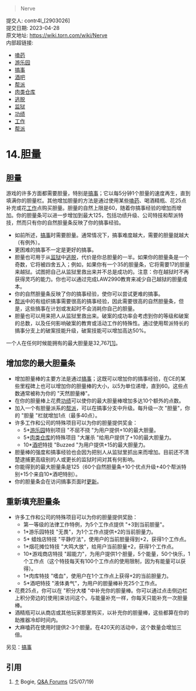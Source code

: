 >  Nerve

提交人: contr4l_[2903026]  
提交日期: 2023-04-28  
原文地址: https://wiki.torn.com/wiki/Nerve  
内部超链接:
- [嗑药](../8.-drug/README.md)
- [游乐园](park.md)
- [搞事](/area/6.-crime/README.md)
- [酒吧](pub.md)
- [帮派](faction.md)
- [肉类仓库](meathouse.md)
- [逃脱](busting.md)
- [监狱](jail.md)
- [功绩](/quicklink/13.-merits/README.md)
- [工作](/area/2.-jobs/README.md)
- [帮派](/area/14.-faction/README.md)

# 14.胆量

## 胆量

游戏的许多方面都需要胆量，特别是[搞事](/area/6.-crime/README.md)；它以每5分钟1个胆量的速度再生，直到填满你的胆量栏。其他增加胆量的方法是通过使用某些[嗑药](../8.-drug/README.md)、喝酒精瓶、花25点补充或花[工作](/area/2.-jobs/README.md)点购买胆量。胆量的自然上限是60，随着你搞事经验的增加而增加。你的胆量条可以进一步增加到最大125，包括功绩升级、公司特技和帮派特技，然而只有你的自然胆量条反映了你的搞事经验。

- 如前所述，[搞事](/area/6.-crime/README.md)时需要胆量。通常情况下，搞事难度越大，需要的胆量就越大（有例外）。
- 更困难的搞事不一定是更好的搞事。
- 胆量也可用于从[监狱](jail.md)中[逃脱](busting.md)，代价是你总胆量的一半。如果你的胆量条是一个奇数，它将被四舍五入；例如，如果你有一个35的胆量条，它将需要17的胆量来越狱。试图把自己从监狱里救出来并不总是成功的。注意：你在越狱时不再获得灵巧的能力。你也可以通过完成LAW2990教育来减少自己越狱的胆量成本。
- 你的自然胆量条反映了你的搞事经验，使你可以尝试更难的搞事。
- [帮派](/area/14.-faction/README.md)中的有组织搞事需要很高的搞事经验，因此需要很高的自然胆量条，但是，这些搞事在计划或发起时不会消耗你自己的胆量。
- 胆量也可以用来把人从监狱里救出来。破案的成功率会考虑到你的等级和破案的总数，以及任何影响破案的教育或活动工作的特殊性。通过使用帮派特长的搞事分支上的破案技能升级，破案技能可以增加高达50%。

一个人在任何时候能拥有的最大胆量是32,767[[1]](#cite_note-1 ":id=cite_ref-1")。

## 增加您的最大胆量条

- 增加胆量棒的主要方法是通过[搞事](/area/6.-crime/README.md)；这既可以增加你的搞事经验，在CE的某些里程碑上也可以增加你的胆量棒的大小，以5为单位递增，直到60。这些点数通常被称为你的 "天然胆量棒"。
- 在你的胆量棒上花费[功绩](/quicklink/13.-merits/README.md)可以使你的最大胆量棒增加多达10个额外的点数。
- 加入一个有胆量派系的[帮派](/area/14.-faction/README.md)，可以在搞事分支中升级。每升级一次 "胆量"，你的 "胆量 "栏就增加1点（最多40点）。
- 许多工作和公司的特殊项目可以为你的胆量提供奖金：
  - 5*[游乐园](park.md)特别项目 "不屈不挠 "为用户提供+10的最大胆量。
  - 5*[肉类仓库](meathouse.md)的特殊项目 "大屠杀 "给用户提供了+10的最大胆量力。
  - 10*[酒吧](pub.md)特技 "Buzzed "为用户提供+15的最大胆量力。
- 胆量棒的强度和搞事经验也会因为把别人从监狱里抓出来而增加。目前还不清楚逮捕更高级别的人或更长的监狱时间对其有何影响。
- 你能得到的最大胆量条是125（60个自然胆量条+10个优点升级+40个帮派特别+15个来自10*酒吧特别）。
- 你的胆量条会在访问搞事页面时[更新](https://www.torn.com/forums.php#/p=threads&f=3&t=16128177&b=0&a=0&to=19789473)。


## 重新填充胆量条

- 许多工作和公司的特殊项目可以为你的胆量提供奖励：
  - 第一等级的法律工作特例，为5个工作点提供 "+3到当前胆量"。
  - 1*游乐园特技 "无畏"，为1个工作点提供+2的当前胆量力。
  - 5* 蜡烛店特技 "平静疗法"，使用户的当前胆量得到+2，获得1个工作点。
  - 1*烟花摊位特技 "大鸣大放"，给用户当前胆量+2，获得1个工作点。
  - 10*游戏商店特技 "超能力"，为用户提供1个胆量，5个能量，50个快乐，1个工作点（这个特技每天有100个工作点的使用限制，因为有能量可以获得）。
  - 1*肉库特技 "嗜血"，使用户在1个工作点上获得+2的当前胆量力。
  - 5*酒吧特技 "液体勇气"，为用户的胆量棒补充25个工作点。
- 花费25点，你可以在 "积分大楼 "中补充你的胆量棒。你可以通过点击侧边栏上积分旁边的[使用]来访问这个。与能量补充一样，你每天只能补充一次胆量棒。
- 酒精瓶可以从商店或其他玩家那里购买，以补充你的胆量棒，这些都算在你的助推器冷却时间内。
- 大麻嗑药在使用时提供2-3个胆量。在420天的活动中，这个数量会增加三倍。

另见：[搞事](/area/6.-crime/README.md)


## 引用

<div class="mw-references-wrap">
    <ol class="references">
        <li id="cite_note-1"><span class="mw-cite-backlink"><a href="#/quicklink/14.-nerve/README.md#cite_ref-1">↑</a></span> <span
                class="reference-text">Bogie, <a rel="nofollow" class="external text"
                    href="https://www.torn.com/forums.php#/p=threads&amp;t=16109806">Q&amp;A Forums</a>
                (25/07/19)</span>
        </li>
    </ol>
</div>